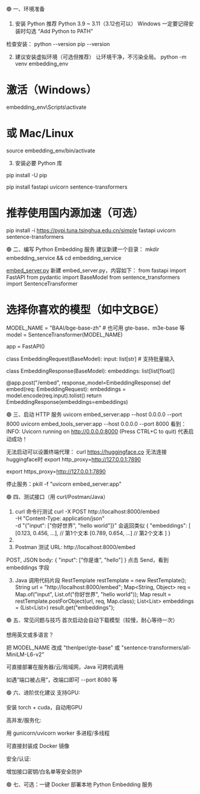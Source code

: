 🟢 一、环境准备
1. 安装 Python
   推荐 Python 3.9 ~ 3.11（3.12也可以）
Windows 一定要记得安装时勾选 “Add Python to PATH”

检查安装：
python --version
pip --version

2. 建议安装虚拟环境（可选但推荐）
   让环境干净，不污染全局。
python -m venv embedding_env
# 激活（Windows）
embedding_env\Scripts\activate
# 或 Mac/Linux
source embedding_env/bin/activate

3. 安装必要 Python 库 

pip install -U pip

pip install fastapi uvicorn sentence-transformers

# 推荐使用国内源加速（可选）
pip install -i https://pypi.tuna.tsinghua.edu.cn/simple fastapi uvicorn sentence-transformers

🟢 二、编写 Python Embedding 服务
建议新建一个目录：
mkdir embedding_service && cd embedding_service

[embed_server.py](../python/embed_server.py)
新建 embed_server.py，内容如下：
from fastapi import FastAPI
from pydantic import BaseModel
from sentence_transformers import SentenceTransformer

# 选择你喜欢的模型（如中文BGE）
MODEL_NAME = "BAAI/bge-base-zh"  # 也可用 gte-base、m3e-base 等
model = SentenceTransformer(MODEL_NAME)

app = FastAPI()

class EmbeddingRequest(BaseModel):
    input: list[str]  # 支持批量输入

class EmbeddingResponse(BaseModel):
    embeddings: list[list[float]]

@app.post("/embed", response_model=EmbeddingResponse)
def embed(req: EmbeddingRequest):
    embeddings = model.encode(req.input).tolist()
    return EmbeddingResponse(embeddings=embeddings)

🟢 三、启动 HTTP 服务
uvicorn embed_server:app --host 0.0.0.0 --port 8000
uvicorn embed_tools_server:app --host 0.0.0.0 --port 8000
看到：
INFO:     Uvicorn running on http://0.0.0.0:8000 (Press CTRL+C to quit)
代表启动成功！

无法启动可以设置终端代理：
curl https://huggingface.co
无法连接huggingface时
export http_proxy=http://127.0.0.1:7890

export https_proxy=http://127.0.0.1:7890

停止服务：pkill -f "uvicorn embed_server:app"

🟢 四、测试接口（用 curl/Postman/Java）
1. curl 命令行测试
   curl -X POST http://localhost:8000/embed \
   -H "Content-Type: application/json" \
   -d "{\"input\": [\"你好世界\", \"hello world\"]}"
   会返回类似
{
"embeddings": [
[0.123, 0.456, ...],   // 第1个文本
[0.789, 0.654, ...]    // 第2个文本
]
}
2. 
2. Postman 测试
   URL: http://localhost:8000/embed

POST, JSON body:
{
"input": ["你是谁", "hello"]
}
点击 Send，看到 embeddings 字段

3. Java 调用代码片段
   RestTemplate restTemplate = new RestTemplate();
   String url = "http://localhost:8000/embed";
   Map<String, Object> req = Map.of("input", List.of("你好世界", "hello world"));
   Map result = restTemplate.postForObject(url, req, Map.class);
   List<List<Double>> embeddings = (List<List<Double>>) result.get("embeddings");

🟢 五、常见问题与技巧
   首次启动会自动下载模型（较慢，耐心等待一次）

想用英文或多语言？

把 MODEL_NAME 改成 "thenlper/gte-base" 或 "sentence-transformers/all-MiniLM-L6-v2"


可直接部署在服务器/云/局域网，Java 可跨机调用

如遇“端口被占用”，改端口即可 --port 8080 等

🟢 六、进阶优化建议
支持GPU:

安装 torch + cuda，自动用GPU

高并发/服务化:

用 gunicorn/uvicorn worker 多进程/多线程

可直接封装成 Docker 镜像

安全/认证:

增加接口密钥/白名单等安全防护

🟢 七、可选：一键 Docker 部署本地 Python Embedding 服务